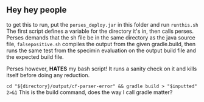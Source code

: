 ## Hey hey people
to get this to run, put the ```perses_deploy.jar``` in this folder and run
```runthis.sh```
The first script defines a variable for the directory it's in, then calls
perses. Perses demands that the sh file be in the same directory as the java
source file, ```falsepositive.sh``` compiles the output from the given
gradle.build, then runs the same test from the specimin evaluation on the
output build file and the expected build file.

Perses however, **HATES** my bash script! It runs a sanity check on it and kills
itself before doing any reduction.

```cd "${directory}/output/cf-parser-error" && gradle build > "$inputted" 2>&1```
This is the build command, does the way I call gradle matter?
